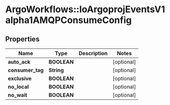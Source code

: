 # ArgoWorkflows::IoArgoprojEventsV1alpha1AMQPConsumeConfig

## Properties
Name | Type | Description | Notes
------------ | ------------- | ------------- | -------------
**auto_ack** | **BOOLEAN** |  | [optional] 
**consumer_tag** | **String** |  | [optional] 
**exclusive** | **BOOLEAN** |  | [optional] 
**no_local** | **BOOLEAN** |  | [optional] 
**no_wait** | **BOOLEAN** |  | [optional] 


